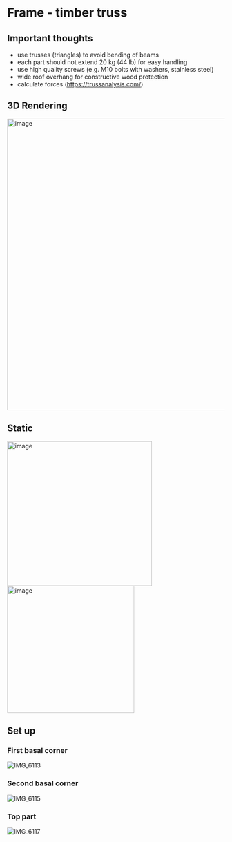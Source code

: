# Frame - timber truss

## Important thoughts

- use trusses (triangles) to avoid bending of beams
- each part should not extend 20 kg (44 lb) for easy handling
- use high quality screws (e.g. M10 bolts with washers, stainless steel)
- wide roof overhang for constructive wood protection
- calculate forces (https://trussanalysis.com/)

## 3D Rendering

<img width="675" alt="image" src="https://github.com/user-attachments/assets/0affb41e-63ad-4d23-9d23-3c12cbc94614" />

## Static

<img width="335" alt="image" src="https://github.com/user-attachments/assets/880b9ecc-89fa-4fe3-980d-c2db9d8f769e" />
<img width="294" alt="image" src="https://github.com/user-attachments/assets/cfda6b4a-77c2-4a56-b622-9f638e062edb" />


## Set up

### First basal corner
![IMG_6113](https://github.com/user-attachments/assets/35b60684-e904-4a37-bef3-055e2749968a)

### Second basal corner
![IMG_6115](https://github.com/user-attachments/assets/76371141-d064-4e9e-92c1-1953379a2fed)

### Top part
![IMG_6117](https://github.com/user-attachments/assets/23503f75-4b26-4e65-b19e-8043e736d372)
